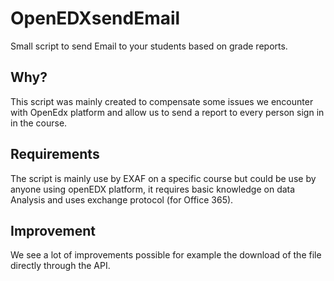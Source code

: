 # OpenEDXsendEmail
Small script to send Email to your students based on grade reports.

## Why?
This script was mainly created to compensate some issues we encounter with OpenEdx platform and allow us to send a report to every person sign in in the course. 

## Requirements
The script is mainly use by EXAF on a specific course but could be use by anyone using openEDX platform, it requires basic knowledge on data Analysis and uses exchange protocol (for Office 365). 

## Improvement
We see a lot of improvements possible for example the download of the file directly through the API. 
